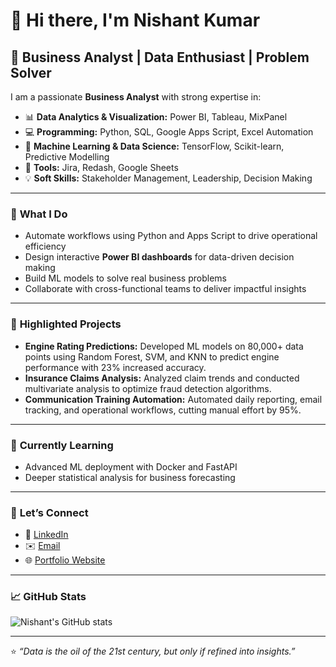 # 👋 Hi there, I'm Nishant Kumar

## 💼 Business Analyst | Data Enthusiast | Problem Solver

I am a passionate **Business Analyst** with strong expertise in:

- 📊 **Data Analytics & Visualization:** Power BI, Tableau, MixPanel
- 💻 **Programming:** Python, SQL, Google Apps Script, Excel Automation
- 🤖 **Machine Learning & Data Science:** TensorFlow, Scikit-learn, Predictive Modelling
- 🔧 **Tools:** Jira, Redash, Google Sheets
- 💡 **Soft Skills:** Stakeholder Management, Leadership, Decision Making

---

### 🚀 **What I Do**

- Automate workflows using Python and Apps Script to drive operational efficiency
- Design interactive **Power BI dashboards** for data-driven decision making
- Build ML models to solve real business problems
- Collaborate with cross-functional teams to deliver impactful insights

---

### 📂 **Highlighted Projects**

- **Engine Rating Predictions:** Developed ML models on 80,000+ data points using Random Forest, SVM, and KNN to predict engine performance with 23% increased accuracy.
- **Insurance Claims Analysis:** Analyzed claim trends and conducted multivariate analysis to optimize fraud detection algorithms.
- **Communication Training Automation:** Automated daily reporting, email tracking, and operational workflows, cutting manual effort by 95%.

---

### 🌱 **Currently Learning**

- Advanced ML deployment with Docker and FastAPI
- Deeper statistical analysis for business forecasting

---

### 🤝 **Let’s Connect**

- 💼 [LinkedIn](https://www.linkedin.com/in/yourprofile)  
- ✉️ [Email](mailto:your.email@example.com)  
- 🌐 [Portfolio Website](https://yourportfolio.com)

---

### 📈 **GitHub Stats**

![Nishant's GitHub stats](https://github-readme-stats.vercel.app/api?username=yourusername&show_icons=true&theme=default)

---

⭐ *“Data is the oil of the 21st century, but only if refined into insights.”*

